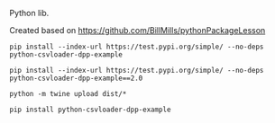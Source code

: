 Python lib.

Created based on https://github.com/BillMills/pythonPackageLesson

`pip install --index-url https://test.pypi.org/simple/ --no-deps python-csvloader-dpp-example`

`pip install --index-url https://test.pypi.org/simple/ --no-deps python-csvloader-dpp-example==2.0`

`python -m twine upload dist/*`

`pip install python-csvloader-dpp-example`